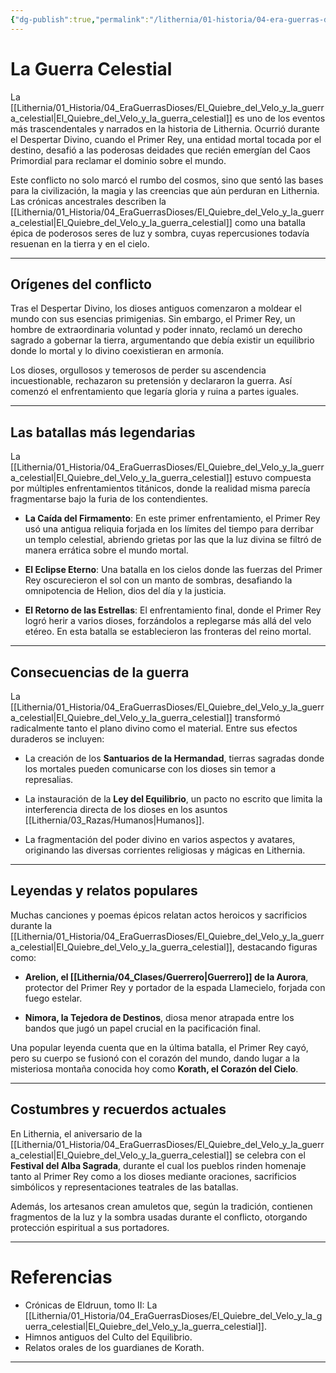 ```yaml
---
{"dg-publish":true,"permalink":"/lithernia/01-historia/04-era-guerras-dioses/la-guerra-celestial/","title":"La El_Quiebre_del_Velo_y_la_guerra_celestial","tags":["lithernia","evento-historico","guerra","mitologia"]}
---
```


# La Guerra Celestial

La [[Lithernia/01_Historia/04_EraGuerrasDioses/El_Quiebre_del_Velo_y_la_guerra_celestial\|El_Quiebre_del_Velo_y_la_guerra_celestial]] es uno de los eventos más trascendentales y narrados en la historia de Lithernia. Ocurrió durante el Despertar Divino, cuando el Primer Rey, una entidad mortal tocada por el destino, desafió a las poderosas deidades que recién emergían del Caos Primordial para reclamar el dominio sobre el mundo.

Este conflicto no solo marcó el rumbo del cosmos, sino que sentó las bases para la civilización, la magia y las creencias que aún perduran en Lithernia. Las crónicas ancestrales describen la [[Lithernia/01_Historia/04_EraGuerrasDioses/El_Quiebre_del_Velo_y_la_guerra_celestial\|El_Quiebre_del_Velo_y_la_guerra_celestial]] como una batalla épica de poderosos seres de luz y sombra, cuyas repercusiones todavía resuenan en la tierra y en el cielo.

---

## Orígenes del conflicto

Tras el Despertar Divino, los dioses antiguos comenzaron a moldear el mundo con sus esencias primigenias. Sin embargo, el Primer Rey, un hombre de extraordinaria voluntad y poder innato, reclamó un derecho sagrado a gobernar la tierra, argumentando que debía existir un equilibrio donde lo mortal y lo divino coexistieran en armonía. 

Los dioses, orgullosos y temerosos de perder su ascendencia incuestionable, rechazaron su pretensión y declararon la guerra. Así comenzó el enfrentamiento que legaría gloria y ruina a partes iguales.

---

## Las batallas más legendarias

La [[Lithernia/01_Historia/04_EraGuerrasDioses/El_Quiebre_del_Velo_y_la_guerra_celestial\|El_Quiebre_del_Velo_y_la_guerra_celestial]] estuvo compuesta por múltiples enfrentamientos titánicos, donde la realidad misma parecía fragmentarse bajo la furia de los contendientes.

- **La Caída del Firmamento**: En este primer enfrentamiento, el Primer Rey usó una antigua reliquia forjada en los límites del tiempo para derribar un templo celestial, abriendo grietas por las que la luz divina se filtró de manera errática sobre el mundo mortal.

- **El Eclipse Eterno**: Una batalla en los cielos donde las fuerzas del Primer Rey oscurecieron el sol con un manto de sombras, desafiando la omnipotencia de Helion, dios del día y la justicia.

- **El Retorno de las Estrellas**: El enfrentamiento final, donde el Primer Rey logró herir a varios dioses, forzándolos a replegarse más allá del velo etéreo. En esta batalla se establecieron las fronteras del reino mortal.

---

## Consecuencias de la guerra

La [[Lithernia/01_Historia/04_EraGuerrasDioses/El_Quiebre_del_Velo_y_la_guerra_celestial\|El_Quiebre_del_Velo_y_la_guerra_celestial]] transformó radicalmente tanto el plano divino como el material. Entre sus efectos duraderos se incluyen:

- La creación de los **Santuarios de la Hermandad**, tierras sagradas donde los mortales pueden comunicarse con los dioses sin temor a represalias.

- La instauración de la **Ley del Equilibrio**, un pacto no escrito que limita la interferencia directa de los dioses en los asuntos [[Lithernia/03_Razas/Humanos\|Humanos]].

- La fragmentación del poder divino en varios aspectos y avatares, originando las diversas corrientes religiosas y mágicas en Lithernia.

---

## Leyendas y relatos populares

Muchas canciones y poemas épicos relatan actos heroicos y sacrificios durante la [[Lithernia/01_Historia/04_EraGuerrasDioses/El_Quiebre_del_Velo_y_la_guerra_celestial\|El_Quiebre_del_Velo_y_la_guerra_celestial]], destacando figuras como:

- **Arelion, el [[Lithernia/04_Clases/Guerrero\|Guerrero]] de la Aurora**, protector del Primer Rey y portador de la espada Llamecielo, forjada con fuego estelar.

- **Nimora, la Tejedora de Destinos**, diosa menor atrapada entre los bandos que jugó un papel crucial en la pacificación final.

Una popular leyenda cuenta que en la última batalla, el Primer Rey cayó, pero su cuerpo se fusionó con el corazón del mundo, dando lugar a la misteriosa montaña conocida hoy como **Korath, el Corazón del Cielo**.

---

## Costumbres y recuerdos actuales

En Lithernia, el aniversario de la [[Lithernia/01_Historia/04_EraGuerrasDioses/El_Quiebre_del_Velo_y_la_guerra_celestial\|El_Quiebre_del_Velo_y_la_guerra_celestial]] se celebra con el **Festival del Alba Sagrada**, durante el cual los pueblos rinden homenaje tanto al Primer Rey como a los dioses mediante oraciones, sacrificios simbólicos y representaciones teatrales de las batallas.

Además, los artesanos crean amuletos que, según la tradición, contienen fragmentos de la luz y la sombra usadas durante el conflicto, otorgando protección espiritual a sus portadores.

---

# Referencias

- Crónicas de Eldruun, tomo II: La [[Lithernia/01_Historia/04_EraGuerrasDioses/El_Quiebre_del_Velo_y_la_guerra_celestial\|El_Quiebre_del_Velo_y_la_guerra_celestial]].
- Himnos antiguos del Culto del Equilibrio.
- Relatos orales de los guardianes de Korath.

---